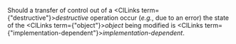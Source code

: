  



Should a transfer of control out of a <ClLinks  term={"destructive"}><i>destructive</i></ClLinks> operation occur (*e.g.*, due to an error) the state of the <ClLinks  term={"object"}><i>object</i></ClLinks> being modified is <ClLinks  term={"implementation-dependent"}><i>implementation-dependent</i></ClLinks>. 




